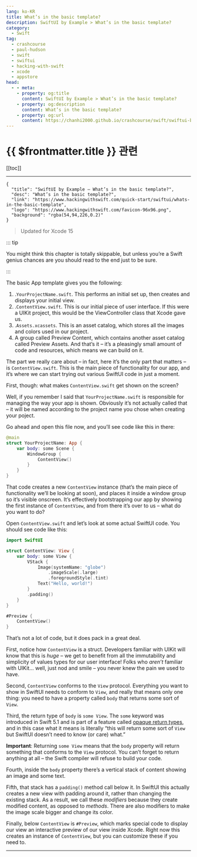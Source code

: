 ```yaml
---
lang: ko-KR
title: What’s in the basic template?
description: SwiftUI by Example > What’s in the basic template?
category:
  - Swift
tag: 
  - crashcourse
  - paul-hudson
  - swift
  - swiftui
  - hacking-with-swift
  - xcode
  - appstore
head:
  - - meta:
    - property: og:title
      content: SwiftUI by Example > What’s in the basic template?
    - property: og:description
      content: What’s in the basic template?
    - property: og:url
      content: https://chanhi2000.github.io/crashcourse/swift/swiftui-by-example/00-introduction/whats-in-the-basic-template.html
---
```


# {{ $frontmatter.title }} 관련

[[toc]]

---

```component VPCard
{
  "title": "SwiftUI by Example – What’s in the basic template?",
  "desc": "What’s in the basic template?",
  "link": "https://www.hackingwithswift.com/quick-start/swiftui/whats-in-the-basic-template", 
  "logo": "https://www.hackingwithswift.com/favicon-96x96.png",
  "background": "rgba(54,94,226,0.2)"
}
```

> Updated for Xcode 15

::: tip

You might think this chapter is totally skippable, but unless you’re a Swift genius chances are you should read to the end just to be sure.

:::

The basic App template gives you the following:

1. .<FontIcon icon="fa-brands fa-swift"/>`YourProjectName.swift`. This performs an initial set up, then creates and displays your initial view.
2. .<FontIcon icon="fa-brands fa-swift"/>`ContentView.swift`. This is our initial piece of user interface. If this were a UIKit project, this would be the ViewController class that Xcode gave us.
3. .<FontIcon icon="iconfont icon-file"/>`Assets.xcassets`. This is an asset catalog, which stores all the images and colors used in our project.
4. A group called Preview Content, which contains another asset catalog called Preview Assets.
And that’s it – it’s a pleasingly small amount of code and resources, which means we can build on it.

The part we really care about – in fact, here it’s the only part that matters – is <FontIcon icon="fa-brands fa-swift"/>`ContentView.swift`. This is the main piece of functionality for our app, and it’s where we can start trying out various SwiftUI code in just a moment.

First, though: what makes <FontIcon icon="fa-brands fa-swift"/>`ContentView.swift` get shown on the screen?

Well, if you remember I said that <FontIcon icon="fa-brands fa-swift"/>`YourProjectName.swift` is responsible for managing the way your app is shown. Obviously it’s not actually called that – it will be named according to the project name you chose when creating your poject.

Go ahead and open this file now, and you’ll see code like this in there:

```swift
@main
struct YourProjectName: App {
    var body: some Scene {
        WindowGroup {
            ContentView()
        }
    }
}
```

That code creates a new `ContentView` instance (that’s the main piece of functionality we’ll be looking at soon), and places it inside a window group so it’s visible onscreen. It’s effectively bootstrapping our app by showing the first instance of `ContentView`, and from there it’s over to us – what do you want to do?

Open <FontIcon icon="fa-brands fa-swift"/>`ContentView.swift` and let’s look at some actual SwiftUI code. You should see code like this:

```swift
import SwiftUI

struct ContentView: View {
    var body: some View {
        VStack {
            Image(systemName: "globe")
                .imageScale(.large)
                .foregroundStyle(.tint)
            Text("Hello, world!")
        }
        .padding()
    }
}

#Preview {
    ContentView()
}
```

That’s not a lot of code, but it does pack in a great deal.

First, notice how `ContentView` is a struct. Developers familiar with UIKit will know that this is _huge_ – we get to benefit from all the immutability and simplicity of values types for our user interface! Folks who _aren’t_ familiar with UIKit… well, just nod and smile – you never knew the pain we used to have.

Second, `ContentView` conforms to the `View` protocol. Everything you want to show in SwiftUI needs to conform to `View`, and really that means only one thing: you need to have a property called `body` that returns some sort of `View`.

Third, the return type of `body` is `some View`. The `some` keyword was introduced in Swift 5.1 and is part of a feature called [<FontIcon icon="fa-brands fa-youtube"/>opaque return types](https://www.youtube.com/watch?v=DvHkeUxiwYY), and in this case what it means is literally “this will return some sort of `View` but SwiftUI doesn’t need to know (or care) what.”

__Important__: Returning `some View` means that the `body` property will return something that conforms to the `View` protocol. You can’t forget to return anything at all – the Swift compiler will refuse to build your code.

Fourth, inside the `body` property there’s a vertical stack of content showing an image and some text.

Fifth, that stack has a `padding()` method call below it. In SwiftUI this actually creates a new view with padding around it, rather than changing the existing stack. As a result, we call these _modifiers_ because they create modified content, as opposed to _methods_. There are also modifiers to make the image scale bigger and change its color.

Finally, below `ContentView` is `#Preview`, which marks special code to display our view an interactive preview of our view inside Xcode. Right now this creates an instance of `ContentView`, but you can customize these if you need to.

---

<TagLinks />
